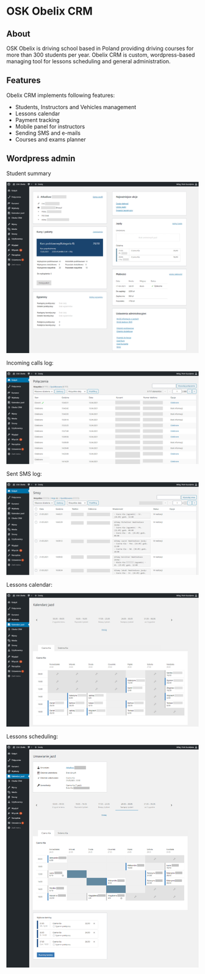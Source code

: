 # OSK Obelix CRM

## About
OSK Obelix is driving school based in Poland providing driving courses for more than 300 students per year. Obelix CRM is custom, wordpress-based managing tool for 
lessons scheduling and general administration.

## Features
Obelix CRM implements following features:
* Students, Instructors and Vehicles management
* Lessons calendar
* Payment tracking
* Mobile panel for instructors
* Sending SMS and e-mails
* Courses and exams planner

## Wordpress admin
Student summary

![Student](images/client.jpg)

Incoming calls log:

![Calls](images/calls.jpg)

Sent SMS log:

![SMS](images/sms.jpg)

Lessons calendar:

![Calendar](images/lessons-calendar.jpg)

Lessons scheduling:

![Schedule](images/add-lesson.jpg)
